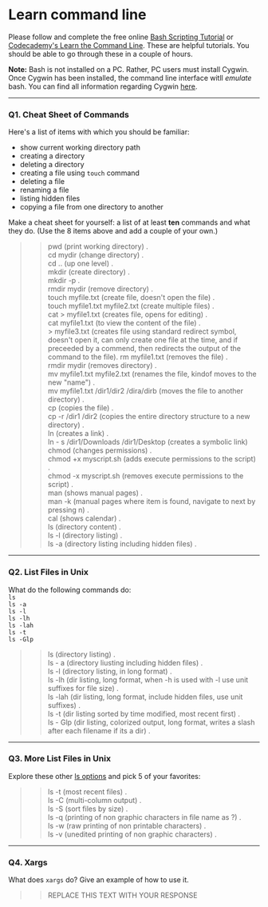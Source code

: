# Learn command line

Please follow and complete the free online [Bash Scripting Tutorial](https://ryanstutorials.net/bash-scripting-tutorial/) or [Codecademy's Learn the Command Line](https://www.codecademy.com/learn/learn-the-command-line). These are helpful tutorials. You should be able to go through these in a couple of hours.

**Note:** Bash is not installed on a PC. Rather, PC users must install Cygwin. Once Cygwin has been installed, the command line interface witll _emulate_ bash. You can find all information regarding Cygwin [here](https://www.cygwin.com/).

---

### Q1.  Cheat Sheet of Commands  

Here's a list of items with which you should be familiar:  
* show current working directory path
* creating a directory
* deleting a directory
* creating a file using `touch` command
* deleting a file
* renaming a file
* listing hidden files
* copying a file from one directory to another

Make a cheat sheet for yourself: a list of at least **ten** commands and what they do.  (Use the 8 items above and add a couple of your own.)  

> > pwd   (print working directory) .   
    cd mydir (change directory) .    
    cd .. (up one level) .   
    mkdir (create directory) .   
    mkdir -p .   
    rmdir mydir (remove directory) .   
    touch myfile.txt (create file, doesn't open the file) .   
    touch myfile1.txt myfile2.txt (create multiple files) .   
    cat > myfile1.txt (creates file, opens for editing) .   
    cat myfile1.txt (to view the content of the file) .   
    > myfile3.txt (creates file using standard redirect symbol,  doesn't open it, can only create one file at the time, and         if preceeded by a commend, then redirects the output of the command to the file).
    rm myfile1.txt (removes the file) .   
    rmdir mydir (removes directory) .   
    mv myfile1.txt myfile2.txt (renames the file, kindof moves to the new "name") .   
    mv myfile1.txt /dir1/dir2 /dira/dirb (moves the file to another directory) .   
    cp (copies the file) .   
    cp -r /dir1 /dir2 (copies the entire directory structure to a new directory) .   
    ln (creates a link) .   
    ln - s /dir1/Downloads /dir1/Desktop (creates a symbolic link)    
    chmod (changes permissions) .   
    chmod +x myscript.sh (adds execute permissions to the script) .   
    chmod -x myscript.sh (removes execute permissions to the script) .   
    man <command> (shows manual pages) .   
    man -k <item> (manual pages where item is found, navigate to next by pressing n) .   
    cal (shows calendar) .   
    ls (directory content) .   
    ls -l (directory listing) .   
    ls -a (directory listing including hidden files) .   
    
 

---

### Q2.  List Files in Unix   

What do the following commands do:  
`ls`  
`ls -a`  
`ls -l`  
`ls -lh`  
`ls -lah`  
`ls -t`  
`ls -Glp`  

> > ls (directory listing) .   
ls - a (directory liusting including hidden files) .   
ls -l (directory listing, in long format) .   
ls -lh (dir listing, long format, when -h is used with -l use unit suffixes for file size) .   
ls -lah (dir listing, long format, include hidden files, use unit suffixes) .   
ls -t (dir listing sorted by time modified, most recent first) .   
ls - Glp (dir listing, colorized output, long format, writes a slash after each filename if its a dir) .   


---

### Q3.  More List Files in Unix  

Explore these other [ls options](http://www.techonthenet.com/unix/basic/ls.php) and pick 5 of your favorites:

> > ls -t (most recent files) .   
ls -C (multi-column output) .   
ls -S (sort files by size) .   
ls -q (printing of non graphic characters in file name as ?) .   
ls -w (raw printing of non printable characters) .   
ls -v (unedited printing of non graphic characters) .   

---

### Q4.  Xargs   

What does `xargs` do? Give an example of how to use it.

> > REPLACE THIS TEXT WITH YOUR RESPONSE

 

